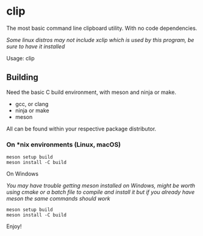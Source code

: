 # clip

The most basic command line clipboard utility. With no code dependencies.

*Some linux distros may not include xclip which is used by this program, be sure to have it installed*

Usage: clip <some file>

## Building

Need the basic C build environment, with meson and ninja or make.
- gcc, or clang
- ninja or make
- meson

All can be found within your respective package distributor.

### On *nix environments (Linux, macOS)
```
meson setup build
meson install -C build
```

On Windows

*You may have trouble getting meson installed on Windows, might be worth using cmake or a batch file to compile and install it but if you already have meson the same commands should work*

```
meson setup build
meson install -C build
```

Enjoy!
